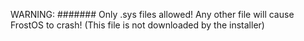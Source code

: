 WARNING:
#######
Only .sys files allowed! Any other file will cause FrostOS to crash!
(This file is not downloaded by the installer)
